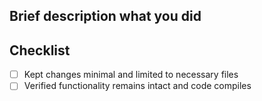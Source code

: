 ## Brief description what you did

## Checklist

- [ ]  Kept changes minimal and limited to necessary files
- [ ]  Verified functionality remains intact and code compiles
